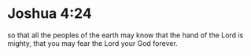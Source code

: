 # Joshua 4:24

so that all the peoples of the earth may know that the hand of the Lord is mighty, that you may fear the Lord your God forever.
